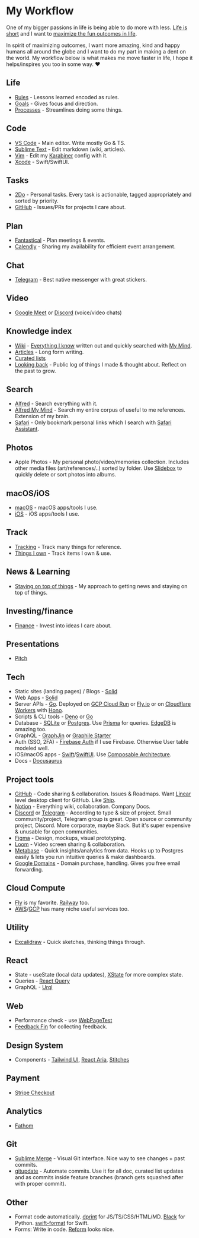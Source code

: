 # My Workflow

One of my bigger passions in life is being able to do more with less. [Life is short](http://paulgraham.com/vb.html) and I want to [maximize the fun outcomes in life](https://twitter.com/waitbutwhy/status/1367871165319049221).

In spirit of maximizing outcomes, I want more amazing, kind and happy humans all around the globe and I want to do my part in making a dent on the world. My workflow below is what makes me move faster in life, I hope it helps/inspires you too in some way. ♥️

## Life

- [Rules](../focusing/rules.md) - Lessons learned encoded as rules.
- [Goals](../focusing/goals.md) - Gives focus and direction.
- [Processes](../focusing/processes.md) - Streamlines doing some things.

## Code

- [VS Code](../text-editors/vs-code/vs-code.md) - Main editor. Write mostly Go & TS.
- [Sublime Text](../text-editors/sublime-text/sublime-text.md) - Edit markdown (wiki, articles).
- [Vim](../text-editors/vim/vim.md) - Edit my [Karabiner](../macOS/apps/karabiner/karabiner.md) config with it.
- [Xcode](../macOS/apps/xcode/xcode.md) - Swift/SwiftUI.

## Tasks

- [2Do](../macOS/apps/2do.md) - Personal tasks. Every task is actionable, tagged appropriately and sorted by priority.
- [GitHub](../open-source/github/github.md) - Issues/PRs for projects I care about.

## Plan

- [Fantastical](../macOS/apps/fantastical.md) - Plan meetings & events.
- [Calendly](https://calendly.com/) - Sharing my availability for efficient event arrangement.

## Chat

- [Telegram](../tools/telegram.md) - Best native messenger with great stickers.

## Video

- [Google Meet](https://meet.google.com/) or [Discord](../tools/discord.md) (voice/video chats)

## Knowledge index

- [Wiki](../intro.md) - [Everything I know](everything-I-know.md) written out and quickly searched with [My Mind](https://github.com/nikitavoloboev/alfred-my-mind).
- [Articles](my-articles.md) - Long form writing.
- [Curated lists](https://github.com/learn-anything/curated-lists)
- [Looking back](../looking-back/looking-back.md) - Public log of things I made & thought about. Reflect on the past to grow.

## Search

- [Alfred](../macOS/apps/alfred/alfred.md) - Search everything with it.
- [Alfred My Mind](https://github.com/nikitavoloboev/alfred-my-mind) - Search my entire corpus of useful to me references. Extension of my brain.
- [Safari](../web/browsers/safari.md) - Only bookmark personal links which I search with [Safari Assistant](https://github.com/deanishe/alfred-safari-assistant).

## Photos

- Apple Photos - My personal photo/video/memories collection. Includes other media files (art/references/..) sorted by folder. Use [Slidebox](http://slidebox.co/) to quickly delete or sort photos into albums.

## macOS/iOS

- [macOS](https://github.com/nikitavoloboev/my-mac-os) - macOS apps/tools I use.
- [iOS](https://github.com/nikitavoloboev/my-ios) - iOS apps/tools I use.

## Track

- [Tracking](tracking.md) - Track many things for reference.
- [Things I own](things.md) - Track items I own & use.

## News & Learning

- [Staying on top of things](../research/staying-on-top-of-things.md) - My approach to getting news and staying on top of things.

## Investing/finance

- [Finance](../economy/finance.md) - Invest into ideas I care about.

## Presentations

- [Pitch](https://pitch.com/)

## Tech

- Static sites (landing pages) / Blogs - [Solid](../programming-languages/javascript/js-libraries/solid.md)
- Web Apps - [Solid](../programming-languages/javascript/js-libraries/solid.md)
- Server APIs - [Go](../programming-languages/go/go.md). Deployed on [GCP Cloud Run](https://cloud.google.com/run/) or [Fly.io](https://fly.io/) or on [Cloudflare Workers](../cloud-computing/serverless-computing/cloudflare-workers.md) with [Hono](https://github.com/honojs/hono).
- Scripts & CLI tools - [Deno](../web/deno.md) or [Go](../programming-languages/go/go.md)
- Database - [SQLite](../databases/sqlite.md) or [Postgres](../databases/postgresql.md). Use [Prisma](../databases/prisma.md) for queries. [EdgeDB](../databases/edgedb.md) is amazing too.
- GraphQL - [GraphJin](https://github.com/dosco/graphjin) or [Graphile Starter](https://github.com/graphile/starter)
- Auth (SSO, 2FA) - [Firebase Auth](https://firebase.google.com/docs/auth) if I use Firebase. Otherwise User table modeled well.
- iOS/macOS apps - [Swift](../programming-languages/swift/swift.md)/[SwiftUI](../programming-languages/swift/swift-libraries/swiftui.md). Use [Composable Architecture](https://github.com/pointfreeco/swift-composable-architecture).
- Docs - [Docusaurus](../tools/docusaurus.md)

## Project tools

- [GitHub](../open-source/github/github.md) - Code sharing & collaboration. Issues & Roadmaps. Want [Linear](https://linear.app/) level desktop client for GitHub. Like [Ship](https://www.realartists.com/blog/ship-20.html).
- [Notion](../tools/notion.md) - Everything wiki, collaboration. Company Docs.
- [Discord](../tools/discord.md) or [Telegram](../tools/telegram.md) - According to type & size of project. Small community/project, Telegram group is great. Open source or community project, Discord. More corporate, maybe Slack. But it's super expensive & unusable for open communities.
- [Figma](../design/figma/figma.md) - Design, mockups, visual prototyping.
- [Loom](https://www.loom.com/) - Video screen sharing & collaboration.
- [Metabase](https://www.metabase.com/) - Quick insights/analytics from data. Hooks up to Postgres easily & lets you run intuitive queries & make dashboards.
- [Google Domains](https://domains.google) - Domain purchase, handling. Gives you free email forwarding.

## Cloud Compute

- [Fly](https://fly.io/) is my favorite. [Railway](https://railway.app/) too.
- [AWS](../cloud-computing/aws/aws.md)/[GCP](../cloud-computing/gcp/gcp.md) has many niche useful services too.

## Utility

- [Excalidraw](https://excalidraw.com/) - Quick sketches, thinking things through.

## React

- State - useState (local data updates), [XState](../tools/xstate.md) for more complex state.
- Queries - [React Query](https://react-query.tanstack.com/)
- GraphQL - [Urql](https://github.com/FormidableLabs/urql)

## Web

- Performance check - use [WebPageTest](https://webpagetest.org/)
- [Feedback Fin](https://github.com/rowyio/feedbackfin) for collecting feedback.

## Design System

- Components - [Tailwind UI](https://tailwindui.com/), [React Aria](https://react-spectrum.adobe.com/react-aria/), [Stitches](https://stitches.dev/)

## Payment

- [Stripe Checkout](https://stripe.com/payments/checkout)

## Analytics

- [Fathom](https://usefathom.com/)

## Git

- [Sublime Merge](https://simgenie.app/) - Visual Git interface. Nice way to see changes + past commits.
- [gitupdate](https://github.com/nikitavoloboev/gitupdate) - Automate commits. Use it for all doc, curated list updates and as commits inside feature branches (branch gets squashed after with proper commit).

## Other

- Format code automatically. [dprint](https://dprint.dev/) for JS/TS/CSS/HTML/MD. [Black](https://github.com/psf/black) for Python. [swift-format](https://github.com/apple/swift-format) for Swift.
- Forms: Write in code. [Reform](https://www.reform.app/) looks nice.

